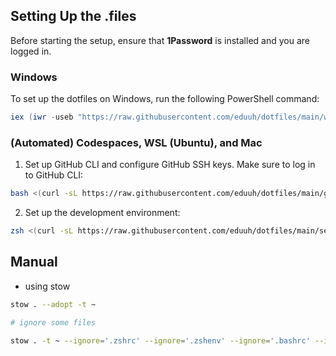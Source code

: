 ## Setting Up the .files

Before starting the setup, ensure that **1Password** is installed and you are logged in.

### Windows

To set up the dotfiles on Windows, run the following PowerShell command:

```powershell
iex (iwr -useb "https://raw.githubusercontent.com/eduuh/dotfiles/main/windowsetup.ps1")
```

### (Automated) Codespaces, WSL (Ubuntu), and Mac

1. Set up GitHub CLI and configure GitHub SSH keys. Make sure to log in to GitHub CLI:

```zsh
bash <(curl -sL https://raw.githubusercontent.com/eduuh/dotfiles/main/github_keys.sh)
```

2. Set up the development environment:

```zsh
zsh <(curl -sL https://raw.githubusercontent.com/eduuh/dotfiles/main/setup.sh)
```

## Manual

- using stow

```zsh
stow . --adopt -t ~

# ignore some files

stow . -t ~ --ignore='.zshrc' --ignore='.zshenv' --ignore='.bashrc' --ignore='.gitconfig'

```
